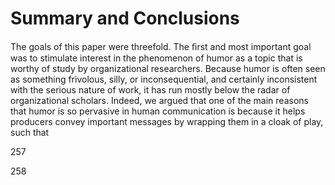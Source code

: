 # Summary and Conclusions

The goals of this paper were threefold. The ﬁrst and most important goal was to stimulate interest in the phenomenon of humor as a topic that is worthy of study by organizational researchers. Because humor is often seen as something frivolous, silly, or inconsequential, and certainly inconsistent with the serious nature of work, it has run mostly below the radar of organizational scholars. Indeed, we argued that one of the main reasons that humor is so pervasive in human communication is because it helps producers convey important messages by wrapping them in a cloak of play, such that

257

258